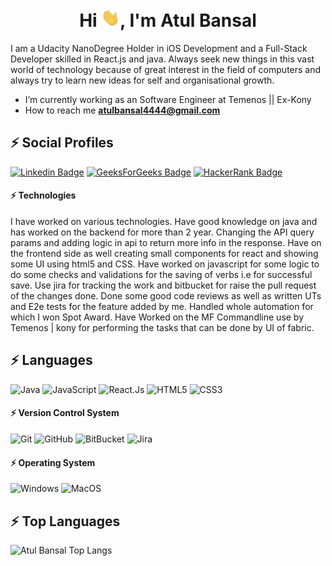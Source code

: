 # <h1 align="center">Hi <img src="https://raw.githubusercontent.com/ABSphreak/ABSphreak/master/gifs/Hi.gif" width="30px">, I'm Atul Bansal </h1>


I am a Udacity NanoDegree Holder in iOS Development and a Full-Stack Developer skilled in React.js and java. Always seek new things in this vast world of technology because of great interest in the field of computers and always try to learn new ideas for self and organisational growth.

- I’m currently working as an Software Engineer at Temenos || Ex-Kony
- How to reach me **atulbansal4444@gmail.com**

## ⚡ Social Profiles

[![Linkedin Badge](https://img.shields.io/badge/-AtulBansal-blue?style=flat-square&logo=Linkedin&logoColor=white&link=https://www.linkedin.com/in/atul-bansal-294777175/)](https://www.linkedin.com/in/atul-bansal-294777175/)
[![GeeksForGeeks Badge](https://img.shields.io/badge/-atulbansal-white?style=flat-square&logo=geeksforgeeks&logoColor=green&link=https://auth.geeksforgeeks.org/user/atulbansal1/profile)](https://auth.geeksforgeeks.org/user/atulbansal1/profile)
[![HackerRank Badge](https://img.shields.io/badge/-atulbansal4444-white?style=flat-square&logoColor=black&logo=hackerrank&link=https://www.hackerrank.com/atulbansal4444)](https://www.hackerrank.com/atulbansal4444)

#### ⚡ Technologies

I have worked on various technologies. Have good knowledge on java and has worked on the backend for more than 2 year. Changing the API query params and adding logic in api to return more info in the response. Have on the frontend side as well creating small components for react and showing some UI using html5 and CSS.
Have worked on javascript for some logic to do some checks and validations for the saving of verbs i.e for successful save. Use jira for tracking the work and bitbucket for raise the pull request of the changes done. Done some good code reviews as well as written UTs and E2e tests for the feature added by me. Handled whole automation for which I won Spot Award. Have Worked on the MF Commandline use by Temenos | kony for performing the tasks that can be done by UI of fabric.

## ⚡ Languages

![Java](https://img.shields.io/badge/-Java-red?style=flat-square&logo=java)
![JavaScript](https://img.shields.io/badge/-JavaScript-black?style=flat-square&logo=javascript)
![React.Js](https://img.shields.io/badge/-React.Js-black?style=flat-square&logo=react)
![HTML5](https://img.shields.io/badge/-HTML5-E34F26?style=flat-square&logo=html5&logoColor=white)
![CSS3](https://img.shields.io/badge/-CSS3-1572B6?style=flat-square&logo=css3)

#### ⚡ Version Control System

![Git](https://img.shields.io/badge/-Git-black?style=flat-square&logo=git)
![GitHub](https://img.shields.io/badge/-GitHub-181717?style=flat-square&logo=github)
![BitBucket](https://img.shields.io/badge/-BitBucket-darkblue?style=flat-square&logo=bitbucket)
![Jira](https://img.shields.io/badge/-jira-black?style=flat-square&logo=jira)

#### ⚡ Operating System

![Windows](https://img.shields.io/badge/-Windows-black?style=flat-square&logo=windows)
![MacOS](https://img.shields.io/badge/-MacOS-black?style=flat-square&logo=apple)



## ⚡ Top Languages

<p><img align="left" src="https://github-readme-stats.vercel.app/api/top-langs/?username=atulbansal4444&layout=compact&hide=html" alt="Atul Bansal Top Langs" /></p>

